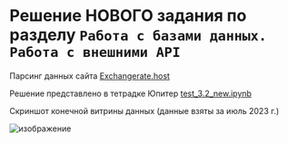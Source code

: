 # Решение НОВОГО задания по разделу ```Работа с базами данных. Работа с внешними API```

Парсинг данных сайта [Exchangerate.host](https://exchangerate.host/#/)

Решение представлено в тетрадке Юпитер [test_3.2_new.ipynb](test_3.2_new.ipynb)

Скриншот конечной витрины данных (данные взяты за июль 2023 г.)

![изображение](https://github.com/UncleJoe1973/1T_course/assets/29273924/1243939c-d3da-45b2-8e29-767ebfa221cf)

